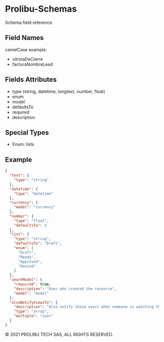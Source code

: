 # Prolibu-Schemas
Schema field reference

## Field Names
camelCase example:
- vitrinaDeCierre
- facturaNombreLead

## Fields Attributes
- type (string, datetime, longtext, number, float)
- enum
- model 
- defaultsTo
- required
- description

## Special Types 
- Enum: lists

## Example
```json
{
  "text": {
    "type": "string"
  },
  "datetime": {
    "type": "datetime"
  },
  "currency": {
    "model": "currency"
  },
  "number": {
    "type": "float",
    "defaultsTo": 0
  },
  "list": {
    "type": "string",
    "defaultsTo": "Draft",
    "enum": [
      "Draft",
      "Ready",
      "Approved",
      "Denied"
    ]
  },
  "searhModel": {
    "required": true,
    "description": "User who created the resource",
    "model": "model"
  },
  "alsoNotifyViewsTo": {
    "description": "Also notify these users when someone is watching the proposal",
    "type": "array",
    "multiple": "user"
  }
}
```

© 2021 PROLIBU TECH SAS, ALL RIGHTS RESERVED.
